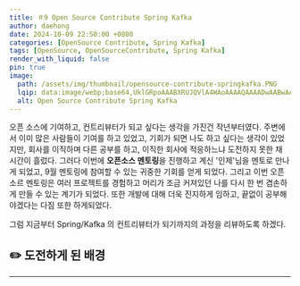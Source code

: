 ```yaml
---
title: ＃9 Open Source Contribute Spring Kafka
author: daehong
date: 2024-10-09 22:50:00 +0800
categories: [OpenSource Contribute, Spring Kafka]
tags: [OpenSource, OpenSourceContribute, Spring Kafka]
render_with_liquid: false
pin: true
image:
  path: /assets/img/thumbnail/opensource-contribute-springkafka.PNG
  lqip: data:image/webp;base64,UklGRpoAAABXRUJQVlA4WAoAAAAQAAAADwAABwAAQUxQSDIAAAARL0AmbZurmr57yyIiqE8oiG0bejIYEQTgqiDA9vqnsUSI6H+oAERp2HZ65qP/VIAWAFZQOCBCAAAA8AEAnQEqEAAIAAVAfCWkAALp8sF8rgRgAP7o9FDvMCkMde9PK7euH5M1m6VWoDXf2FkP3BqV0ZYbO6NA/VFIAAAA
  alt: Open Source Contribute Spring Kafka
---
```


오픈 소스에 기여하고, 컨트리뷰터가 되고 싶다는 생각을 가진건 작년부터였다.
주변에서 이미 많은 사람들이 기여를 하고 있었고, 기회가 되면 나도 하고 싶다는 생각이 있었지만, 회사를 이직하며 다른 공부를 하고, 이직한 회사에 적응하느냐 도전하지 못한 채 시간이 흘렀다.
그러다 이번에 **오픈소스 멘토링**을 진행하고 계신 '인제'님을 멘토로 만나게 되었고, 9월 멘토링에 참여할 수 있는 귀중한 기회를 얻게 되었다.
그리고 이번 오픈소르 멘토링은 여러 프로젝트를 경험하고 머리가 조금 커져있던 나를 다시 한 번 겸손하게 만들 수 있는 계기가 되었다.
또한 개발에 대해 더욱 진지하게 임하고, 끝없이 공부해야겠다는 다짐 또한 하게되었다.

그럼 지금부터 Spring/Kafka 의 컨트리뷰터가 되기까지의 과정을 리뷰하도록 하겠다.


## ✏️ 도전하게 된 배경
---


